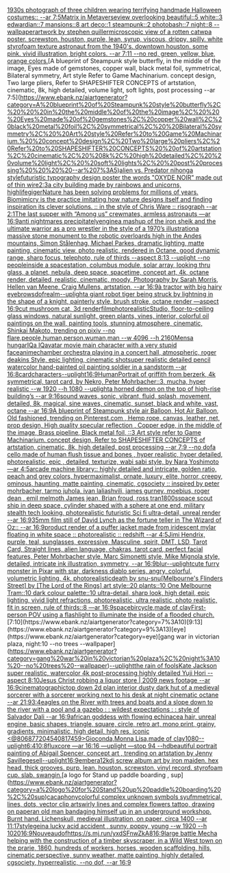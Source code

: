 [1930s photograph of three children wearing terrifying handmade Halloween costumes:: --ar 7:5](https://www.ebank.nz/aiartgenerator?category=1930s%20photograph%20of%20three%20children%20wearing%20terrifying%20handmade%20Halloween%20costumes%3A%3A%20--ar%207%3A5)[Matrix in Metaverse](https://www.ebank.nz/aiartgenerator?category=Matrix%20in%20Metaverse)[view overlooking beautiful::5 white::3 edwardian::7 mansions::8 art deco::1 steampunk::2 photobash::7 night::8 --wallpaper](https://www.ebank.nz/aiartgenerator?category=view%20overlooking%20beautiful%3A%3A5%20white%3A%3A3%20edwardian%3A%3A7%20mansions%3A%3A8%20art%20deco%3A%3A1%20steampunk%3A%3A2%20photobash%3A%3A7%20night%3A%3A8%20--wallpaper)[artwork by stephen quiller](https://www.ebank.nz/aiartgenerator?category=artwork%20by%20stephen%20quiller)[microscopic view of a rotten cat](https://www.ebank.nz/aiartgenerator?category=microscopic%20view%20of%20a%20rotten%20cat)[wpa poster. screwston. houston, purple, lean, syrup, viscous, drippy, spilly. white styrofoam texture astronaut from the 1940's. downtown houston. some pink.  vivid illustration, bright colors. --ar 7:11 --no red, green, yellow, blue, orange colors.](https://www.ebank.nz/aiartgenerator?category=wpa%20poster.%20screwston.%20houston%2C%20purple%2C%20lean%2C%20syrup%2C%20viscous%2C%20drippy%2C%20spilly.%20white%20styrofoam%20texture%20astronaut%20from%20the%201940%27s.%20downtown%20houston.%20some%20pink.%20%20vivid%20illustration%2C%20bright%20colors.%20--ar%207%3A11%20--no%20red%2C%20green%2C%20yellow%2C%20blue%2C%20orange%20colors.)[A blueprint of Steampunk style butterfly,   in the middle of the image,   Eyes made of gemstones, copper wall, black metal foil, symmetrical,  Bilateral symmetry,  Art style Refer to Game Machinarium.  concept design, Two large pliers, Refer to SHAPESHIFTER CONCEPTS  of artstation, cinematic,  8k, high detailed,  volume light,  soft lights,  post processing    --ar 7:5](https://www.ebank.nz/aiartgenerator?category=A%20blueprint%20of%20Steampunk%20style%20butterfly%2C%20%20%20in%20the%20middle%20of%20the%20image%2C%20%20%20Eyes%20made%20of%20gemstones%2C%20copper%20wall%2C%20black%20metal%20foil%2C%20symmetrical%2C%20%20Bilateral%20symmetry%2C%20%20Art%20style%20Refer%20to%20Game%20Machinarium.%20%20concept%20design%2C%20Two%20large%20pliers%2C%20Refer%20to%20SHAPESHIFTER%20CONCEPTS%20%20of%20artstation%2C%20cinematic%2C%20%208k%2C%20high%20detailed%2C%20%20volume%20light%2C%20%20soft%20lights%2C%20%20post%20processing%20%20%20%20--ar%207%3A5)[alien vs. Predator nihonga style](https://www.ebank.nz/aiartgenerator?category=alien%20vs.%20Predator%20nihonga%20style)[futuristic  typography design poster the words "OXYDE NOIR" made out of thin wire](https://www.ebank.nz/aiartgenerator?category=futuristic%20%20typography%20design%20poster%20the%20words%20%22OXYDE%20NOIR%22%20made%20out%20of%20thin%20wire)[2:3](https://www.ebank.nz/aiartgenerator?category=2%3A3)[a city building made by rainbows and unicorns, high](https://www.ebank.nz/aiartgenerator?category=a%20city%20building%20made%20by%20rainbows%20and%20unicorns%2C%20high)[life](https://www.ebank.nz/aiartgenerator?category=life)[giger](https://www.ebank.nz/aiartgenerator?category=giger)[Nature has been solving problems for millions of years. Biomimicry is the practice imitating how nature designs itself and finding inspiration its clever solutions. :: in the style of Chris Ware :: risograph --ar 2:1](https://www.ebank.nz/aiartgenerator?category=Nature%20has%20been%20solving%20problems%20for%20millions%20of%20years.%20Biomimicry%20is%20the%20practice%20imitating%20how%20nature%20designs%20itself%20and%20finding%20inspiration%20its%20clever%20solutions.%20%3A%3A%20in%20the%20style%20of%20Chris%20Ware%20%3A%3A%20risograph%20--ar%202%3A1)[The last supper with “Among us” crewmates, armless astronauts —ar 16:9](https://www.ebank.nz/aiartgenerator?category=The%20last%20supper%20with%20%E2%80%9CAmong%20us%E2%80%9D%20crewmates%2C%20armless%20astronauts%20%E2%80%94ar%2016%3A9)[anti nightmares precipitately](https://www.ebank.nz/aiartgenerator?category=anti%20nightmares%20precipitately)[engine](https://www.ebank.nz/aiartgenerator?category=engine)[a mashup of the iron sheik and the ultimate warrior as a pro wrestler in the style of a 1970’s illustration](https://www.ebank.nz/aiartgenerator?category=a%20mashup%20of%20the%20iron%20sheik%20and%20the%20ultimate%20warrior%20as%20a%20pro%20wrestler%20in%20the%20style%20of%20a%201970%E2%80%99s%20illustration)[a massive stone monument to the robotic overloards high in the Andes mountains, Simon Stålenhag, Michael Parkes, dramatic lighting, matte painting, cinematic view, photo realistic, rendered in Octane, good dynamic range, sharp focus, telephoto, rule of thirds --aspect 8:13 --uplight --no people](https://www.ebank.nz/aiartgenerator?category=a%20massive%20stone%20monument%20to%20the%20robotic%20overloards%20high%20in%20the%20Andes%20mountains%2C%20Simon%20St%C3%A5lenhag%2C%20Michael%20Parkes%2C%20dramatic%20lighting%2C%20matte%20painting%2C%20cinematic%20view%2C%20photo%20realistic%2C%20rendered%20in%20Octane%2C%20good%20dynamic%20range%2C%20sharp%20focus%2C%20telephoto%2C%20rule%20of%20thirds%20--aspect%208%3A13%20--uplight%20--no%20people)[inside a spacestation, columbus module, solar array, looking thru glass, a planet, nebula, deep space, spacetime, concept art, 4k, octane render, detailed, realistic, cinematic, moody, Photography by Sarah Morris, Hellen van Meene, Craig Mullens, artstation, --ar 16:9](https://www.ebank.nz/aiartgenerator?category=inside%20a%20spacestation%2C%20columbus%20module%2C%20solar%20array%2C%20looking%20thru%20glass%2C%20a%20planet%2C%20nebula%2C%20deep%20space%2C%20spacetime%2C%20concept%20art%2C%204k%2C%20octane%20render%2C%20detailed%2C%20realistic%2C%20cinematic%2C%20moody%2C%20Photography%20by%20Sarah%20Morris%2C%20Hellen%20van%20Meene%2C%20Craig%20Mullens%2C%20artstation%2C%20--ar%2016%3A9)[à tractor with big hairy eyebrows](https://www.ebank.nz/aiartgenerator?category=%C3%A0%20tractor%20with%20big%20hairy%20eyebrows)[dof](https://www.ebank.nz/aiartgenerator?category=dof)[realm](https://www.ebank.nz/aiartgenerator?category=realm)[--uplight](https://www.ebank.nz/aiartgenerator?category=--uplight)[a giant robot tiger being struck by lightning in the shape of a knight, painterly style, brush stroke, octane render —aspect 16:9](https://www.ebank.nz/aiartgenerator?category=a%20giant%20robot%20tiger%20being%20struck%20by%20lightning%20in%20the%20shape%20of%20a%20knight%2C%20painterly%20style%2C%20brush%20stroke%2C%20octane%20render%20%E2%80%94aspect%2016%3A9)[cut mushroom cat, 3d render](https://www.ebank.nz/aiartgenerator?category=cut%20mushroom%20cat%2C%203d%20render)[film](https://www.ebank.nz/aiartgenerator?category=film)[photorealistic](https://www.ebank.nz/aiartgenerator?category=photorealistic)[Studio, floor-to-ceiling glass windows, natural sunlight, green plants, vines, interior, colorful oil paintings on the wall, painting tools, stunning atmosphere, cinematic, Shinkai Makoto, trending on pixiv  --no flare,people,human,person,wuman,man  --w 4096 --h 2160](https://www.ebank.nz/aiartgenerator?category=Studio%2C%20floor-to-ceiling%20glass%20windows%2C%20natural%20sunlight%2C%20green%20plants%2C%20vines%2C%20interior%2C%20colorful%20oil%20paintings%20on%20the%20wall%2C%20painting%20tools%2C%20stunning%20atmosphere%2C%20cinematic%2C%20Shinkai%20Makoto%2C%20trending%20on%20pixiv%20%20--no%20flare%2Cpeople%2Chuman%2Cperson%2Cwuman%2Cman%20%20--w%204096%20--h%202160)[Mensa hungarIQa IQ](https://www.ebank.nz/aiartgenerator?category=Mensa%20hungarIQa%20IQ)[avatar movie main character with a very stupid face](https://www.ebank.nz/aiartgenerator?category=avatar%20movie%20main%20character%20with%20a%20very%20stupid%20face)[anime](https://www.ebank.nz/aiartgenerator?category=anime)[chamber orchestra playing in a concert hall, atmospheric, roger deakins Style, epic lighting, cinematic shotsuper realistic detailed pencil watercolor hand-painted oil painting soldier in a sandstorm --ar 16:8](https://www.ebank.nz/aiartgenerator?category=chamber%20orchestra%20playing%20in%20a%20concert%20hall%2C%20atmospheric%2C%20roger%20deakins%20Style%2C%20epic%20lighting%2C%20cinematic%20shotsuper%20realistic%20detailed%20pencil%20watercolor%20hand-painted%20oil%20painting%20soldier%20in%20a%20sandstorm%20--ar%2016%3A8)[card](https://www.ebank.nz/aiartgenerator?category=card)[characters](https://www.ebank.nz/aiartgenerator?category=characters)[--uplight](https://www.ebank.nz/aiartgenerator?category=--uplight)[16:9](https://www.ebank.nz/aiartgenerator?category=16%3A9)[Human](https://www.ebank.nz/aiartgenerator?category=Human)[Portrait of griffith from berzerk, 4k symmetrical, tarot card, by Nekro, Peter Mohrbacher::3, mucha, hyper realistic --w 1920 --h 1080 --uplight](https://www.ebank.nz/aiartgenerator?category=Portrait%20of%20griffith%20from%20berzerk%2C%204k%20symmetrical%2C%20tarot%20card%2C%20by%20Nekro%2C%20Peter%20Mohrbacher%3A%3A3%2C%20mucha%2C%20hyper%20realistic%20--w%201920%20--h%201080%20--uplight)[a horned demon on the top of high-rise building’s --ar 9:16](https://www.ebank.nz/aiartgenerator?category=a%20horned%20demon%20on%20the%20top%20of%20high-rise%20building%E2%80%99s%20--ar%209%3A16)[sound waves, sonic, vibrant, fluid, splash, movement, detailed, 8k, magical, sine waves, cinematic, sunset, black and white, vast, octane --ar 16:9](https://www.ebank.nz/aiartgenerator?category=sound%20waves%2C%20sonic%2C%20vibrant%2C%20fluid%2C%20splash%2C%20movement%2C%20detailed%2C%208k%2C%20magical%2C%20sine%20waves%2C%20cinematic%2C%20sunset%2C%20black%20and%20white%2C%20vast%2C%20octane%20--ar%2016%3A9)[A blueprint of Steampunk style air Balloon,  Hot Air Balloon, Old fashioned, trending on Pinterest.com  , Hemp rope, canvas, leather, net, prop design, High quality specular reflection , Copper  edge, in the middle of the image, Brass pipeline,  Black metal foil,  ::3  Art style refer to Game Machinarium.  concept design, Refer to SHAPESHIFTER CONCEPTS  of artstation, cinematic,  8k, high detailed,  post processing    --ar 7:9   --no dof](https://www.ebank.nz/aiartgenerator?category=A%20blueprint%20of%20Steampunk%20style%20air%20Balloon%2C%20%20Hot%20Air%20Balloon%2C%20Old%20fashioned%2C%20trending%20on%20Pinterest.com%20%20%2C%20Hemp%20rope%2C%20canvas%2C%20leather%2C%20net%2C%20prop%20design%2C%20High%20quality%20specular%20reflection%20%2C%20Copper%20%20edge%2C%20in%20the%20middle%20of%20the%20image%2C%20Brass%20pipeline%2C%20%20Black%20metal%20foil%2C%20%20%3A%3A3%20%20Art%20style%20refer%20to%20Game%20Machinarium.%20%20concept%20design%2C%20Refer%20to%20SHAPESHIFTER%20CONCEPTS%20%20of%20artstation%2C%20cinematic%2C%20%208k%2C%20high%20detailed%2C%20%20post%20processing%20%20%20%20--ar%207%3A9%20%20%20--no%20dof)[a cello made of human flush tissue and bones , hyper realistic, hyper detailed, photorealistic, epic , detailed, texturize, wabi sabi style, by  Nara Yoshimoto —ar 4:5](https://www.ebank.nz/aiartgenerator?category=a%20cello%20made%20of%20human%20flush%20tissue%20and%20bones%20%2C%20hyper%20realistic%2C%20hyper%20detailed%2C%20photorealistic%2C%20epic%20%2C%20detailed%2C%20texturize%2C%20wabi%20sabi%20style%2C%20by%20%20Nara%20Yoshimoto%20%E2%80%94ar%204%3A5)[arcade machine library:: highly detailed and intricate, golden ratio, peach and grey colors, hypermaximalist, ornate, luxury, elite, horror, creepy, ominous, haunting, matte painting, cinematic, cgsociety :: inspired by  peter mohrbacher, tarmo juhola, ivan laliashvili, james gurney, moebius, roger dean , emil melmoth James jean, Brian froud, ross tran](https://www.ebank.nz/aiartgenerator?category=arcade%20machine%20library%3A%3A%20highly%20detailed%20and%20intricate%2C%20golden%20ratio%2C%20peach%20and%20grey%20colors%2C%20hypermaximalist%2C%20ornate%2C%20luxury%2C%20elite%2C%20horror%2C%20creepy%2C%20ominous%2C%20haunting%2C%20matte%20painting%2C%20cinematic%2C%20cgsociety%20%3A%3A%20inspired%20by%20%20peter%20mohrbacher%2C%20tarmo%20juhola%2C%20ivan%20laliashvili%2C%20james%20gurney%2C%20moebius%2C%20roger%20dean%20%2C%20emil%20melmoth%20James%20jean%2C%20Brian%20froud%2C%20ross%20tran)[1800s](https://www.ebank.nz/aiartgenerator?category=1800s)[space scout ship in deep space, cylinder shaped with a sphere at one end, military stealth tech looking, photorealistic futuristic Sci fi ultra-detail, unreal render --ar 16:9](https://www.ebank.nz/aiartgenerator?category=space%20scout%20ship%20in%20deep%20space%2C%20cylinder%20shaped%20with%20a%20sphere%20at%20one%20end%2C%20military%20stealth%20tech%20looking%2C%20photorealistic%20futuristic%20Sci%20fi%20ultra-detail%2C%20unreal%20render%20--ar%2016%3A9)[35mm film still of David Lynch as the fortune teller in The Wizard of Oz:: --ar 16:9](https://www.ebank.nz/aiartgenerator?category=35mm%20film%20still%20of%20David%20Lynch%20as%20the%20fortune%20teller%20in%20The%20Wizard%20of%20Oz%3A%3A%20--ar%2016%3A9)[product render of a puffer jacket made from iridescent mylar floating in white space :: photorealistic :: redshift --ar 4:5](https://www.ebank.nz/aiartgenerator?category=product%20render%20of%20a%20puffer%20jacket%20made%20from%20iridescent%20mylar%20floating%20in%20white%20space%20%3A%3A%20photorealistic%20%3A%3A%20redshift%20--ar%204%3A5)[Jimi Hendrix, purple, teal, sunglasses, expressive, Masculine, spirit, DMT, LSD, Tarot Card, Straight lines, alien language, chakras, tarot card, perfect facial features, Peter Mohrbacher style, Marc Simonetti style, Mike Mignola style, detailed, intricate ink illustration, symmetry, --ar 16:9](https://www.ebank.nz/aiartgenerator?category=Jimi%20Hendrix%2C%20purple%2C%20teal%2C%20sunglasses%2C%20expressive%2C%20Masculine%2C%20spirit%2C%20DMT%2C%20LSD%2C%20Tarot%20Card%2C%20Straight%20lines%2C%20alien%20language%2C%20chakras%2C%20tarot%20card%2C%20perfect%20facial%20features%2C%20Peter%20Mohrbacher%20style%2C%20Marc%20Simonetti%20style%2C%20Mike%20Mignola%20style%2C%20detailed%2C%20intricate%20ink%20illustration%2C%20symmetry%2C%20--ar%2016%3A9)[blur](https://www.ebank.nz/aiartgenerator?category=blur)[--uplight](https://www.ebank.nz/aiartgenerator?category=--uplight)[cute furry monster in Pixar with star, darkness diablo series, angry, colorful, volumetric lighting, 4k, photorealistic](https://www.ebank.nz/aiartgenerator?category=cute%20furry%20monster%20in%20Pixar%20with%20star%2C%20darkness%20diablo%20series%2C%20angry%2C%20colorful%2C%20volumetric%20lighting%2C%204k%2C%20photorealistic)[death by snu-snu](https://www.ebank.nz/aiartgenerator?category=death%20by%20snu-snu)[[Melbourne's Flinders Street] by [The Lord of the Rings] art style::20 plants::10 One Melbourne Tram::10 dark colour palette::10 ultra-detail, sharp look, high detail, epic lighting, vivid light refractions, photorealistic, ultra realistic, photo realistic, fit in screen, rule of thirds::8 —ar 16:9](https://www.ebank.nz/aiartgenerator?category=%5BMelbourne%27s%20Flinders%20Street%5D%20by%20%5BThe%20Lord%20of%20the%20Rings%5D%20art%20style%3A%3A20%20plants%3A%3A10%20One%20Melbourne%20Tram%3A%3A10%20dark%20colour%20palette%3A%3A10%20ultra-detail%2C%20sharp%20look%2C%20high%20detail%2C%20epic%20lighting%2C%20vivid%20light%20refractions%2C%20photorealistic%2C%20ultra%20realistic%2C%20photo%20realistic%2C%20fit%20in%20screen%2C%20rule%20of%20thirds%3A%3A8%20%E2%80%94ar%2016%3A9)[space](https://www.ebank.nz/aiartgenerator?category=space)[bircycle,made of clay](https://www.ebank.nz/aiartgenerator?category=bircycle%2Cmade%20of%20clay)[First-person POV using a flashlight to illuminate the inside of a flooded church.](https://www.ebank.nz/aiartgenerator?category=First-person%20POV%20using%20a%20flashlight%20to%20illuminate%20the%20inside%20of%20a%20flooded%20church.)[7:10](https://www.ebank.nz/aiartgenerator?category=7%3A10)[9:13](https://www.ebank.nz/aiartgenerator?category=9%3A13)[eye](https://www.ebank.nz/aiartgenerator?category=eye)[gang war in victorian plaza, night:10 --no trees --wallpaper](https://www.ebank.nz/aiartgenerator?category=gang%20war%20in%20victorian%20plaza%2C%20night%3A10%20--no%20trees%20--wallpaper)[--uplight](https://www.ebank.nz/aiartgenerator?category=--uplight)[the rain of fools](https://www.ebank.nz/aiartgenerator?category=the%20rain%20of%20fools)[Kate Jackson super realistic, watercolor 4k post-processing highly detailed Yuji Hori --aspect 8:10](https://www.ebank.nz/aiartgenerator?category=Kate%20Jackson%20super%20realistic%2C%20watercolor%204k%20post-processing%20highly%20detailed%20Yuji%20Hori%20--aspect%208%3A10)[Jesus Christ robbing a liquor store | 2009 news footage --ar 16:9](https://www.ebank.nz/aiartgenerator?category=Jesus%20Christ%20robbing%20a%20liquor%20store%20%7C%202009%20news%20footage%20--ar%2016%3A9)[](https://www.ebank.nz/aiartgenerator?category=)[cinematographic](https://www.ebank.nz/aiartgenerator?category=cinematographic)[top down 2d plan interior dusty dark hut of a medieval sorcerer with a sorcerer working next to his desk at night cinematic octane --ar 21:9](https://www.ebank.nz/aiartgenerator?category=top%20down%202d%20plan%20interior%20dusty%20dark%20hut%20of%20a%20medieval%20sorcerer%20with%20a%20sorcerer%20working%20next%20to%20his%20desk%20at%20night%20cinematic%20octane%20--ar%2021%3A9)[3:4](https://www.ebank.nz/aiartgenerator?category=3%3A4)[eagles on the River with trees and boats and a slope down to the river with a pool and a gazebo : : wildest expectations : : style of Salvador Dali --ar 16:9](https://www.ebank.nz/aiartgenerator?category=eagles%20on%20the%20River%20with%20trees%20and%20boats%20and%20a%20slope%20down%20to%20the%20river%20with%20a%20pool%20and%20a%20gazebo%20%3A%20%3A%20wildest%20expectations%20%3A%20%3A%20style%20of%20Salvador%20Dali%20--ar%2016%3A9)[african goddess with flowing echinacea hair, unreal engine, basic shapes, triangle, square, circle, retro art, mono print, grainy, gradients, minimalistic, high detail, high res, iconic <@806877204540817459>](https://www.ebank.nz/aiartgenerator?category=african%20goddess%20with%20flowing%20echinacea%20hair%2C%20unreal%20engine%2C%20basic%20shapes%2C%20triangle%2C%20square%2C%20circle%2C%20retro%20art%2C%20mono%20print%2C%20grainy%2C%20gradients%2C%20minimalistic%2C%20high%20detail%2C%20high%20res%2C%20iconic%20%3C%40806877204540817459%3E)[Gioconda,​Monna Lisa,made of clay](https://www.ebank.nz/aiartgenerator?category=Gioconda%2C%E2%80%8BMonna%20Lisa%2Cmade%20of%20clay)[1080](https://www.ebank.nz/aiartgenerator?category=1080)[--uplight](https://www.ebank.nz/aiartgenerator?category=--uplight)[6:4](https://www.ebank.nz/aiartgenerator?category=6%3A4)[10:8](https://www.ebank.nz/aiartgenerator?category=10%3A8)[fluxcore —ar 16:16 —uplight —stop 94 --hd](https://www.ebank.nz/aiartgenerator?category=fluxcore%20%E2%80%94ar%2016%3A16%20%E2%80%94uplight%20%E2%80%94stop%2094%20--hd)[beautiful portrait painting of Abigail Spencer, concept art , trending on artstation by Jenny Saville](https://www.ebank.nz/aiartgenerator?category=beautiful%20portrait%20painting%20of%20Abigail%20Spencer%2C%20concept%20art%20%2C%20trending%20on%20artstation%20by%20Jenny%20Saville)[gesell](https://www.ebank.nz/aiartgenerator?category=gesell)[--uplight](https://www.ebank.nz/aiartgenerator?category=--uplight)[](https://www.ebank.nz/aiartgenerator?category=)[16:9](https://www.ebank.nz/aiartgenerator?category=16%3A9)[embera](https://www.ebank.nz/aiartgenerator?category=embera)[12k](https://www.ebank.nz/aiartgenerator?category=12k)[dj screw album art by iron maiden. hex head, thick grooves. purp. lean. houston. screwston. vinyl record. styrofoam cup. slab. swangin.](https://www.ebank.nz/aiartgenerator?category=dj%20screw%20album%20art%20by%20iron%20maiden.%20hex%20head%2C%20thick%20grooves.%20purp.%20lean.%20houston.%20screwston.%20vinyl%20record.%20styrofoam%20cup.%20slab.%20swangin.)[a logo for Stand up paddle boarding , sup](https://www.ebank.nz/aiartgenerator?category=a%20logo%20for%20Stand%20up%20paddle%20boarding%20%2C%20sup)[cacaphony](https://www.ebank.nz/aiartgenerator?category=cacaphony)[colorful complex unknown symbols syufmmetrical, lines, dots, vector clip art](https://www.ebank.nz/aiartgenerator?category=colorful%20complex%20unknown%20symbols%20syufmmetrical%2C%20lines%2C%20dots%2C%20vector%20clip%20art)[swirly lines and complex flowers tattoo, drawing on paper](https://www.ebank.nz/aiartgenerator?category=swirly%20lines%20and%20complex%20flowers%20tattoo%2C%20drawing%20on%20paper)[an old man bandaging himself up in an underground workshop. Burnt hand. Lichen](https://www.ebank.nz/aiartgenerator?category=an%20old%20man%20bandaging%20himself%20up%20in%20an%20underground%20workshop.%20Burnt%20hand.%20Lichen)[skull, medieval illustration, on paper, circa 1400 --ar 11:17](https://www.ebank.nz/aiartgenerator?category=skull%2C%20medieval%20illustration%2C%20on%20paper%2C%20circa%201400%20--ar%2011%3A17)[style](https://www.ebank.nz/aiartgenerator?category=style)[gein](https://www.ebank.nz/aiartgenerator?category=gein)[a lucky acid accident , sunny, poppy, young --w 1920 --h 1020](https://www.ebank.nz/aiartgenerator?category=a%20lucky%20acid%20accident%20%2C%20sunny%2C%20poppy%2C%20young%20--w%201920%20--h%201020)[16:9](https://www.ebank.nz/aiartgenerator?category=16%3A9)[Nouveau](https://www.ebank.nz/aiartgenerator?category=Nouveau)[dof](https://www.ebank.nz/aiartgenerator?category=dof)[<https://s.mj.run/yxdSFnwZkA8>](https://www.ebank.nz/aiartgenerator?category=%3Chttps%3A//s.mj.run/yxdSFnwZkA8%3E)[16:9](https://www.ebank.nz/aiartgenerator?category=16%3A9)[large battle Mecha helping with the construction of a timber skyscraper, in a Wild West town on the prarie, 1860, hundreds of workers, horses, wooden scaffolding, hills, cinematic perspective, sunny weather, matte painting, highly detailed, cgsociety, hyperrealistic, --no dof, --ar 16:9](https://www.ebank.nz/aiartgenerator?category=large%20battle%20Mecha%20helping%20with%20the%20construction%20of%20a%20timber%20skyscraper%2C%20in%20a%20Wild%20West%20town%20on%20the%20prarie%2C%201860%2C%20hundreds%20of%20workers%2C%20horses%2C%20wooden%20scaffolding%2C%20hills%2C%20cinematic%20perspective%2C%20sunny%20weather%2C%20matte%20painting%2C%20highly%20detailed%2C%20cgsociety%2C%20hyperrealistic%2C%20--no%20dof%2C%20--ar%2016%3A9)